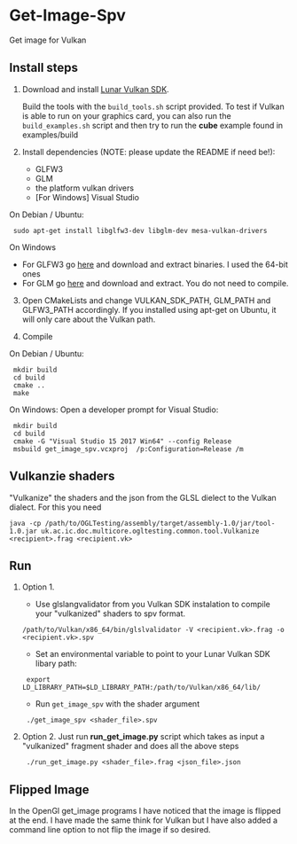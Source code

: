# Get-Image-Spv

Get image for Vulkan

## Install steps

1. Download and install [Lunar Vulkan SDK](https://vulkan.lunarg.com/ "Lunar Vulkan SDK").

   Build the tools with the `build_tools.sh` script provided. To test if Vulkan is able to run on your graphics card, you can also run the `build_examples.sh` script and then try to run the **cube** example found in examples/build

   
2. Install dependencies (NOTE: please update the README if need be!):
   * GLFW3
   * GLM
   * the platform vulkan drivers
   * [For Windows] Visual Studio

On Debian / Ubuntu:

   ```
	sudo apt-get install libglfw3-dev libglm-dev mesa-vulkan-drivers
   ```
   
On Windows
   * For GLFW3 go [here](http://www.glfw.org/download.html "GLFW3") and download and extract binaries. I used the 64-bit ones 
   * For GLM go [here](http://glm.g-truc.net/0.9.8/index.html "GLM") and download and extract. You do not need to compile.
	

3. Open CMakeLists and change VULKAN_SDK_PATH, GLM_PATH and GLFW3_PATH accordingly. If you installed using apt-get on Ubuntu, it will only care about the Vulkan path.

4. Compile

On Debian / Ubuntu:

   ```
	mkdir build
	cd build
	cmake ..
	make
   ```
   
On Windows:
	Open a developer prompt for Visual Studio:
	
   ```
	mkdir build
	cd build
	cmake -G "Visual Studio 15 2017 Win64" --config Release
	msbuild get_image_spv.vcxproj  /p:Configuration=Release /m
   ```

## Vulkanzie shaders

"Vulkanize" the shaders and the json from the GLSL dielect to the Vulkan dialect. For this you need
   ```
   java -cp /path/to/OGLTesting/assembly/target/assembly-1.0/jar/tool-1.0.jar uk.ac.ic.doc.multicore.ogltesting.common.tool.Vulkanize <recipient>.frag <recipient.vk>
   ```

## Run
1. Option 1.
   * Use glslangvalidator from you Vulkan SDK instalation to compile your "vulkanized" shaders to spv format.
   ```
   /path/to/Vulkan/x86_64/bin/glslvalidator -V <recipient.vk>.frag -o <recipient.vk>.spv
   ```
   * Set an environmental variable to point to your Lunar Vulkan SDK libary path:
   ```
	export LD_LIBRARY_PATH=$LD_LIBRARY_PATH:/path/to/Vulkan/x86_64/lib/
   ```
   * Run `get_image_spv` with the shader argument
   ```
	./get_image_spv <shader_file>.spv
    ```


2. Option 2. Just run **run_get_image.py** script which takes as input a "vulkanized" fragment shader and does all the above steps
   ```
	./run_get_image.py <shader_file>.frag <json_file>.json
    ```

## Flipped Image

In the OpenGl get_image programs I have noticed that the image is flipped at the end. I have made the same think for Vulkan but I have also added a command line option to not flip the image if so desired.
